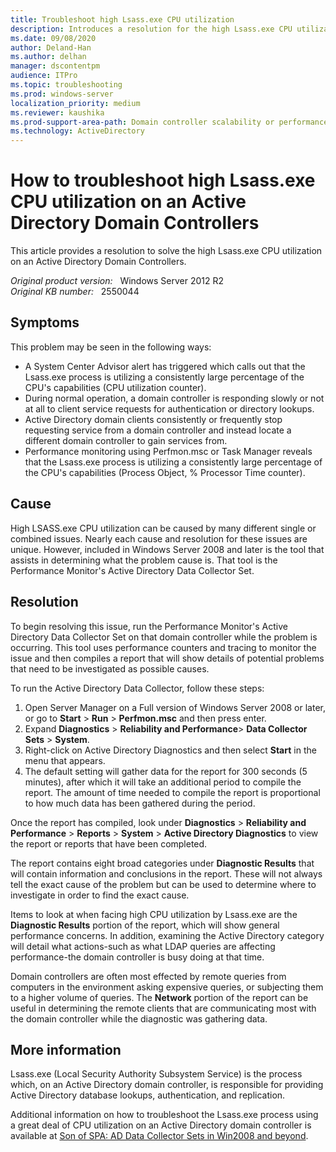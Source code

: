 ```yaml
---
title: Troubleshoot high Lsass.exe CPU utilization
description: Introduces a resolution for the high Lsass.exe CPU utilization issue on an Active Directory Domain Controllers.
ms.date: 09/08/2020
author: Deland-Han
ms.author: delhan
manager: dscontentpm
audience: ITPro
ms.topic: troubleshooting
ms.prod: windows-server
localization_priority: medium
ms.reviewer: kaushika
ms.prod-support-area-path: Domain controller scalability or performance (including LDAP)
ms.technology: ActiveDirectory
---
```

# How to troubleshoot high Lsass.exe CPU utilization on an Active Directory Domain Controllers

This article provides a resolution to solve the high Lsass.exe CPU utilization on an Active Directory Domain Controllers.

_Original product version:_ &nbsp; Windows Server 2012 R2  
_Original KB number:_ &nbsp; 2550044

## Symptoms

This problem may be seen in the following ways:

- A System Center Advisor alert has triggered which calls out that the Lsass.exe process is utilizing a consistently large percentage of the CPU's capabilities (CPU utilization counter).
- During normal operation, a domain controller is responding slowly or not at all to client service requests for authentication or directory lookups.
- Active Directory domain clients consistently or frequently stop requesting service from a domain controller and instead locate a different domain controller to gain services from.
- Performance monitoring using Perfmon.msc or Task Manager reveals that the Lsass.exe process is utilizing a consistently large percentage of the CPU's capabilities (Process Object, % Processor Time counter).

## Cause

High LSASS.exe CPU utilization can be caused by many different single or combined issues. Nearly each cause and resolution for these issues are unique. However, included in Windows Server 2008 and later is the tool that assists in determining what the problem cause is. That tool is the Performance Monitor's Active Directory Data Collector Set.

## Resolution

To begin resolving this issue, run the Performance Monitor's Active Directory Data Collector Set on that domain controller while the problem is occurring. This tool uses performance counters and tracing to monitor the issue and then compiles a report that will show details of potential problems that need to be investigated as possible causes.

To run the Active Directory Data Collector, follow these steps:

1. Open Server Manager on a Full version of Windows Server 2008 or later, or go to **Start** > **Run** > **Perfmon.msc** and then press enter.
2. Expand **Diagnostics** > **Reliability and Performance**> **Data Collector Sets** > **System**.
3. Right-click on Active Directory Diagnostics and then select **Start** in the menu that appears.
4. The default setting will gather data for the report for 300 seconds (5 minutes), after which it will take an additional period to compile the report. The amount of time needed to compile the report is proportional to how much data has been gathered during the period.

Once the report has compiled, look under **Diagnostics** > **Reliability and Performance** > **Reports** > **System** > **Active Directory Diagnostics** to view the report or reports that have been completed.

The report contains eight broad categories under **Diagnostic Results** that will contain information and conclusions in the report. These will not always tell the exact cause of the problem but can be used to determine where to investigate in order to find the exact cause.

Items to look at when facing high CPU utilization by Lsass.exe are the **Diagnostic Results** portion of the report, which will show general performance concerns. In addition, examining the Active Directory category will detail what actions-such as what LDAP queries are affecting performance-the domain controller is busy doing at that time.

Domain controllers are often most effected by remote queries from computers in the environment asking expensive queries, or subjecting them to a higher volume of queries. The **Network** portion of the report can be useful in determining the remote clients that are communicating most with the domain controller while the diagnostic was gathering data.

## More information

Lsass.exe (Local Security Authority Subsystem Service) is the process which, on an Active Directory domain controller, is responsible for providing Active Directory database lookups, authentication, and replication.

Additional information on how to troubleshoot the Lsass.exe process using a great deal of CPU utilization on an Active Directory domain controller is available at [Son of SPA: AD Data Collector Sets in Win2008 and beyond](/archive/blogs/askds/son-of-spa-ad-data-collector-sets-in-win2008-and-beyond).
